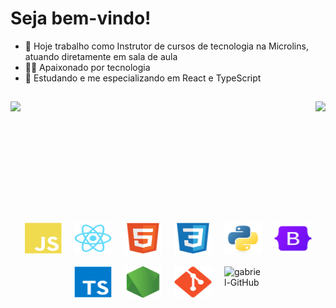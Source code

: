 ### <h1>Seja bem-vindo!</h1>

- 🔭 Hoje trabalho como Instrutor de cursos de tecnologia na Microlins, atuando diretamente em sala de aula
- 👨‍💻 Apaixonado por tecnologia
- 🌱 Estudando e me especializando em React e TypeScript

##

<div style="display: flex; justify-content: space-between; gap: 20px;">
  <img height="180em" src="https://github-readme-stats.vercel.app/api?username=gabrieldotech&show_icons=true&theme=algolia&include_all_commits=true&count_private=true" />
  <img height="180em" src="https://github-readme-stats.vercel.app/api/top-langs/?username=gabrieldotech&layout=compact&langs_count=6&theme=algolia" />
</div>

<p>
  <div style="display: flex; gap: 20px; flex-wrap: wrap; justify-content: center;">
    <img align="center" alt="gabriel-Js" height="50" width="60" src="https://raw.githubusercontent.com/devicons/devicon/master/icons/javascript/javascript-plain.svg">
    <img align="center" alt="gabriel-React" height="50" width="60" src="https://raw.githubusercontent.com/devicons/devicon/master/icons/react/react-original.svg">
    <img align="center" alt="gabriel-HTML" height="50" width="60" src="https://raw.githubusercontent.com/devicons/devicon/master/icons/html5/html5-original.svg">
    <img align="center" alt="gabriel-CSS" height="50" width="60" src="https://raw.githubusercontent.com/devicons/devicon/master/icons/css3/css3-original.svg">
    <img align="center" alt="gabriel-Python" height="50" width="60" src="https://raw.githubusercontent.com/devicons/devicon/master/icons/python/python-original.svg">
    <img align="center" alt="gabriel-Bootstrap" height="50" width="60" src="https://raw.githubusercontent.com/devicons/devicon/master/icons/bootstrap/bootstrap-original.svg">
    <img align="center" alt="gabriel-TypeScript" height="50" width="60" src="https://raw.githubusercontent.com/devicons/devicon/master/icons/typescript/typescript-original.svg">
    <img align="center" alt="gabriel-NodeJS" height="50" width="60" src="https://raw.githubusercontent.com/devicons/devicon/master/icons/nodejs/nodejs-original.svg">
    <img align="center" alt="gabriel-Git" height="50" width="60" src="https://raw.githubusercontent.com/devicons/devicon/master/icons/git/git-original.svg">
    <img align="center" alt="gabriel-GitHub" height="50" width="60" src="https://cdn.jsdelivr.net/npm/simple-icons@v6/icons/github.svg">
  </div>
</p>
